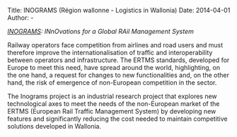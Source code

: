 Title: INOGRAMS (Région wallonne - Logistics in Wallonia)
Date: 2014-04-01
Author: -

*[INOGRAMS](https://www.cetic.be/INOGRAMS-en): INnOvations for a Global RAil Management System*

Railway operators face competition from airlines and road users and must therefore improve the internationalisation of traffic and interoperability between operators and infrastructure. The ERTMS standards, developed for Europe to meet this need, have spread around the world, highlighting, on the one hand, a request for changes to new functionalities and, on the other hand, the risk of emergence of non-European competition in the sector.

The Inograms project is an industrial research project that explores new technological axes to meet the needs of the non-European market of the ERTMS (European Rail Traffic Management System) by developing new features and significantly reducing the cost needed to maintain competitive solutions developed in Wallonia.






